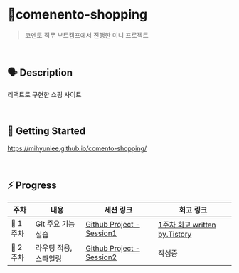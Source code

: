 # 🛒comenento-shopping

> 코멘토 직무 부트캠프에서 진행한 미니 프로젝트

<br/>

## 🗣️ Description

리액트로 구현한 쇼핑 사이트

<br/>

<!-- 추후 사용 기술 작성하기 -->

## 🚀 Getting Started

https://mihyunlee.github.io/comento-shopping/

<br/>

## ⚡ Progress

| 주차     | 내용                  | 세션 링크                                                                  | 회고 링크 |
| -------- | --------------------- | -------------------------------------------------------------------------- | --------- |
| 🥚 1주차 | Git 주요 기능 실습    | [Github Project - Session1](https://github.com/users/mihyunLee/projects/2) | [1주차 회고 written by.Tistory](https://codingmyoni.tistory.com/155)    |
| 🐣 2주차 | 라우팅 적용, 스타일링 | [Github Project - Session2](https://github.com/users/mihyunLee/projects/3) | 작성중    |

<!-- TODO:기능 작성 -->
<!-- ## ✅ Feature -->

<!-- TODO: 폴더 구조-->
<!-- ## 🗂️ Project Structure -->
